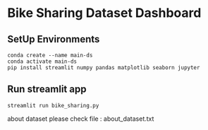 # Bike Sharing Dataset Dashboard
## SetUp Environments

```
conda create --name main-ds
conda activate main-ds
pip install streamlit numpy pandas matplotlib seaborn jupyter
```

## Run streamlit app
```
streamlit run bike_sharing.py
```
about dataset please check file : about_dataset.txt
